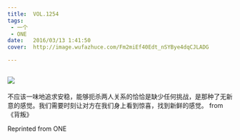 ```yaml
---
title:	VOL.1254
tags:
 - 一个
 - ONE
date:	2016/03/13 1:41:50
cover:	http://image.wufazhuce.com/Fm2miEf40Edt_nSYBye4dqCJLADG

---
```

![](http://image.wufazhuce.com/Fm2miEf40Edt_nSYBye4dqCJLADG)
---

不应该一味地追求安稳，能够扼杀两人关系的恰恰是缺少任何挑战，是那种了无新意的感觉。我们需要时刻让对方在我们身上看到惊喜，找到新鲜的感觉。 from 《背叛》
 
Reprinted from ONE
